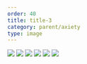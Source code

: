 ```yaml
---
order: 40
title: title-3
category: parent/axiety
type: image
---
```


![](../../static/images/stress-t-1.webp)
![](../../static/images/stress-t-2.webp)
![](../../static/images/stress-t-3.webp)
![](../../static/images/stress-t-4.webp)
![](../../static/images/stress-t-5.webp)
![](../../static/images/stress-t-6.webp)